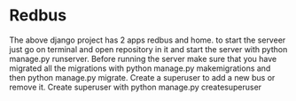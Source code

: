 # Redbus

The above django project has 2 apps redbus and home.
to start the serveer just go on terminal and open repository in it and start the server with python manage.py runserver.
Before running the server make sure that you have migrated all the migrations with python manage.py makemigrations and then python manage.py migrate.
Create a superuser to add a new bus or remove it.
Create superuser with python manage.py createsuperuser
